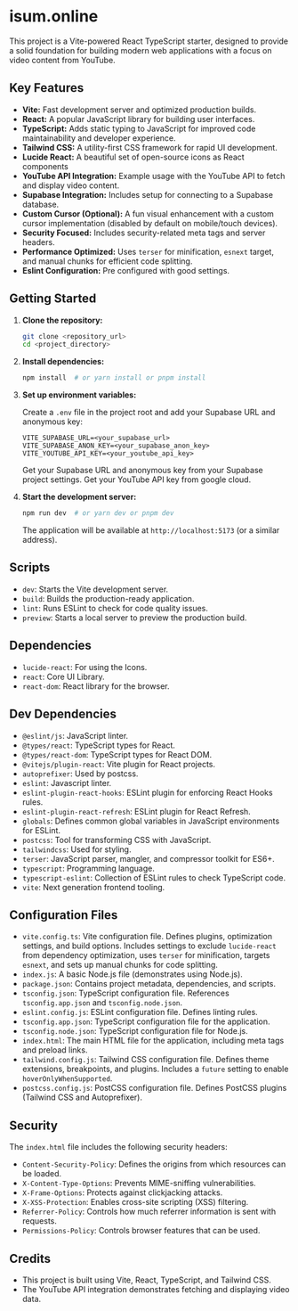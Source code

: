 # isum.online

This project is a Vite-powered React TypeScript starter, designed to provide a solid foundation for building modern web applications with a focus on video content from YouTube.

## Key Features

*   **Vite:**  Fast development server and optimized production builds.
*   **React:**  A popular JavaScript library for building user interfaces.
*   **TypeScript:**  Adds static typing to JavaScript for improved code maintainability and developer experience.
*   **Tailwind CSS:**  A utility-first CSS framework for rapid UI development.
*   **Lucide React:** A beautiful set of open-source icons as React components
*   **YouTube API Integration:** Example usage with the YouTube API to fetch and display video content.
*   **Supabase Integration:** Includes setup for connecting to a Supabase database.
*   **Custom Cursor (Optional):**  A fun visual enhancement with a custom cursor implementation (disabled by default on mobile/touch devices).
*   **Security Focused:**  Includes security-related meta tags and server headers.
*   **Performance Optimized:**  Uses `terser` for minification, `esnext` target, and manual chunks for efficient code splitting.
*   **Eslint Configuration:** Pre configured with good settings.

## Getting Started

1.  **Clone the repository:**

    ```bash
    git clone <repository_url>
    cd <project_directory>
    ```

2.  **Install dependencies:**

    ```bash
    npm install  # or yarn install or pnpm install
    ```

3.  **Set up environment variables:**

    Create a `.env` file in the project root and add your Supabase URL and anonymous key:

    ```
    VITE_SUPABASE_URL=<your_supabase_url>
    VITE_SUPABASE_ANON_KEY=<your_supabase_anon_key>
    VITE_YOUTUBE_API_KEY=<your_youtube_api_key>
    ```

    Get your Supabase URL and anonymous key from your Supabase project settings. Get your YouTube API key from google cloud.

4.  **Start the development server:**

    ```bash
    npm run dev  # or yarn dev or pnpm dev
    ```

    The application will be available at `http://localhost:5173` (or a similar address).

## Scripts

*   `dev`: Starts the Vite development server.
*   `build`: Builds the production-ready application.
*   `lint`: Runs ESLint to check for code quality issues.
*   `preview`: Starts a local server to preview the production build.

## Dependencies

*   `lucide-react`:  For using the Icons.
*   `react`:  Core UI Library.
*   `react-dom`: React library for the browser.

## Dev Dependencies

*   `@eslint/js`: JavaScript linter.
*   `@types/react`: TypeScript types for React.
*   `@types/react-dom`: TypeScript types for React DOM.
*   `@vitejs/plugin-react`: Vite plugin for React projects.
*   `autoprefixer`: Used by postcss.
*   `eslint`: Javascript linter.
*   `eslint-plugin-react-hooks`: ESLint plugin for enforcing React Hooks rules.
*   `eslint-plugin-react-refresh`: ESLint plugin for React Refresh.
*   `globals`:  Defines common global variables in JavaScript environments for ESLint.
*   `postcss`:  Tool for transforming CSS with JavaScript.
*   `tailwindcss`: Used for styling.
*   `terser`: JavaScript parser, mangler, and compressor toolkit for ES6+.
*   `typescript`: Programming language.
*   `typescript-eslint`: Collection of ESLint rules to check TypeScript code.
*   `vite`: Next generation frontend tooling.

## Configuration Files

*   `vite.config.ts`: Vite configuration file.  Defines plugins, optimization settings, and build options.  Includes settings to exclude `lucide-react` from dependency optimization, uses `terser` for minification, targets `esnext`, and sets up manual chunks for code splitting.
*   `index.js`: A basic Node.js file (demonstrates using Node.js).
*   `package.json`: Contains project metadata, dependencies, and scripts.
*   `tsconfig.json`: TypeScript configuration file.  References `tsconfig.app.json` and `tsconfig.node.json`.
*   `eslint.config.js`: ESLint configuration file. Defines linting rules.
*   `tsconfig.app.json`: TypeScript configuration file for the application.
*   `tsconfig.node.json`: TypeScript configuration file for Node.js.
*   `index.html`: The main HTML file for the application, including meta tags and preload links.
*   `tailwind.config.js`: Tailwind CSS configuration file.  Defines theme extensions, breakpoints, and plugins. Includes a `future` setting to enable `hoverOnlyWhenSupported`.
*   `postcss.config.js`: PostCSS configuration file.  Defines PostCSS plugins (Tailwind CSS and Autoprefixer).

## Security

The `index.html` file includes the following security headers:

*   `Content-Security-Policy`:  Defines the origins from which resources can be loaded.
*   `X-Content-Type-Options`:  Prevents MIME-sniffing vulnerabilities.
*   `X-Frame-Options`:  Protects against clickjacking attacks.
*   `X-XSS-Protection`:  Enables cross-site scripting (XSS) filtering.
*   `Referrer-Policy`:  Controls how much referrer information is sent with requests.
*   `Permissions-Policy`:  Controls browser features that can be used.

## Credits

*   This project is built using Vite, React, TypeScript, and Tailwind CSS.
*   The YouTube API integration demonstrates fetching and displaying video data.

